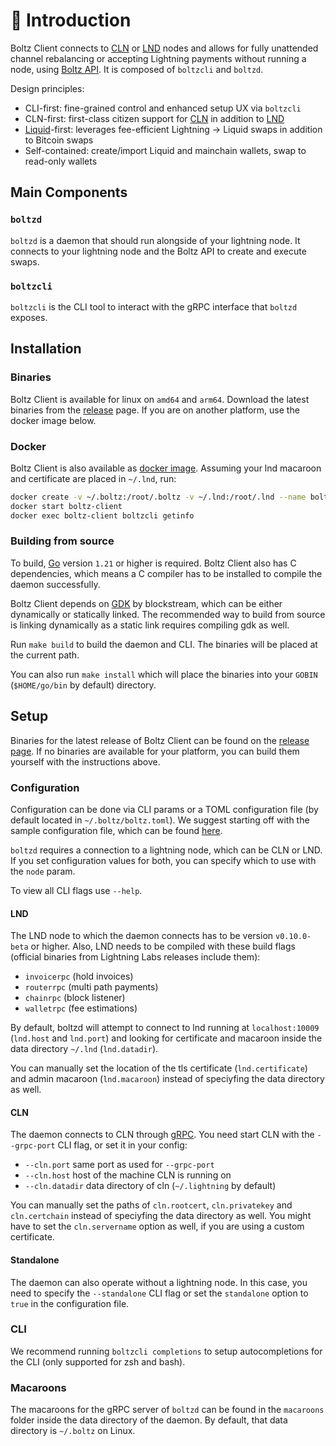 # 👋 Introduction

Boltz Client connects to [CLN](https://github.com/ElementsProject/lightning/) or [LND](https://github.com/lightningnetwork/lnd/) nodes and allows for fully unattended channel rebalancing or accepting Lightning payments without running a node, using [Boltz API](https://docs.boltz.exchange/v/api). It is composed of `boltzcli` and `boltzd`.

Design principles:

- CLI-first: fine-grained control and enhanced setup UX via `boltzcli`
- CLN-first: first-class citizen support for [CLN](https://github.com/ElementsProject/lightning) in addition to [LND](https://github.com/lightningnetwork/lnd)
- [Liquid](https://liquid.net/)-first: leverages fee-efficient Lightning -> Liquid swaps in addition to Bitcoin swaps
- Self-contained: create/import Liquid and mainchain wallets, swap to read-only wallets

## Main Components

### `boltzd`

`boltzd` is a daemon that should run alongside of your lightning node. It connects to your lightning node and the Boltz API to create and execute swaps.

### `boltzcli`

`boltzcli` is the CLI tool to interact with the gRPC interface that `boltzd` exposes.

## Installation

### Binaries

Boltz Client is available for linux on `amd64` and `arm64`. Download the latest binaries from the [release](https://github.com/BoltzExchange/boltz-client/releases) page. If you are on another platform, use the docker image below.

### Docker

Boltz Client is also available as [docker image](https://hub.docker.com/r/boltz/boltz-client/tags). Assuming your lnd macaroon and certificate are placed in `~/.lnd`, run:

```bash
docker create -v ~/.boltz:/root/.boltz -v ~/.lnd:/root/.lnd --name boltz-client boltz/boltz-client:latest
docker start boltz-client
docker exec boltz-client boltzcli getinfo
```

### Building from source

To build, [Go](https://go.dev/) version `1.21` or higher is required. Boltz Client also has C dependencies, which means a C compiler has to be installed to compile the daemon successfully.

Boltz Client depends on [GDK](https://github.com/Blockstream/gdk) by blockstream, which can be either dynamically or statically linked. The recommended way to build from source is linking dynamically as a static link requires compiling gdk as well.

Run `make build` to build the daemon and CLI. The binaries will be placed at the current path.

You can also run `make install` which will place the binaries into your `GOBIN` (`$HOME/go/bin` by default) directory.

## Setup

Binaries for the latest release of Boltz Client can be found on the [release page](https://github.com/BoltzExchange/boltz-client/releases). If no binaries are available for your platform, you can build them yourself with the instructions above.

### Configuration

Configuration can be done via CLI params or a TOML configuration file (by default located in `~/.boltz/boltz.toml`). We suggest starting off with the sample configuration file, which can be found [here](configuration.md).

`boltzd` requires a connection to a lightning node, which can be CLN or LND. If you set configuration values for both, you can specify which to use with the `node` param.

To view all CLI flags use `--help`.

#### LND

The LND node to which the daemon connects has to be version `v0.10.0-beta` or higher. Also, LND needs to be compiled with these build flags (official binaries from Lightning Labs releases include them):

- `invoicerpc` (hold invoices)
- `routerrpc` (multi path payments)
- `chainrpc` (block listener)
- `walletrpc` (fee estimations)

By default, boltzd will attempt to connect to lnd running at `localhost:10009` (`lnd.host` and `lnd.port`) and looking for certificate and macaroon inside the data directory `~/.lnd` (`lnd.datadir`).

You can manually set the location of the tls certificate (`lnd.certificate`) and admin macaroon (`lnd.macaroon`) instead of speciyfing the data directory as well.

#### CLN

The daemon connects to CLN through [gRPC](https://docs.corelightning.org/docs/grpc). You need start CLN with the `--grpc-port` CLI flag, or set it in your config:

- `--cln.port` same port as used for `--grpc-port`
- `--cln.host` host of the machine CLN is running on
- `--cln.datadir` data directory of cln (`~/.lightning` by default)

You can manually set the paths of `cln.rootcert`, `cln.privatekey` and `cln.certchain` instead of speciyfing the data directory as well.
You might have to set the `cln.servername` option as well, if you are using a custom certificate.

#### Standalone

The daemon can also operate without a lightning node. In this case, you need to specify the `--standalone` CLI flag or set the `standalone` option to `true` in the configuration file.

### CLI

We recommend running `boltzcli completions` to setup autocompletions for the CLI (only supported for zsh and bash).

### Macaroons

The macaroons for the gRPC server of `boltzd` can be found in the `macaroons` folder inside the data directory of the daemon. By default, that data directory is `~/.boltz` on Linux.
